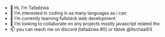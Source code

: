 - 👋 Hi, I’m Tafadzwa
- 👀 I’m interested in coding in as many languages as i can 
- 🌱 I’m currently learning fullstack web development 
- 💞️ I’m looking to collaborate on any projects mostly javascript related tho
- 📫 you can reach me on discord (tafadzwa.#0) or tiktok @itschaai03

<!---
lilcuz03/lilcuz03 is a ✨ special ✨ repository because its `README.md` (this file) appears on your GitHub profile.
You can click the Preview link to take a look at your changes.
--->
